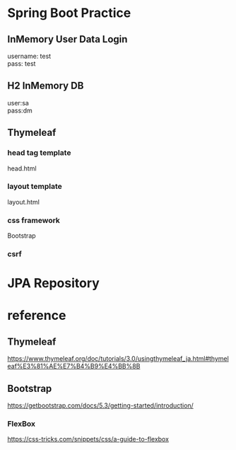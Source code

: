 # Spring Boot Practice
## InMemory User Data Login
username: test  
pass: test
## H2 InMemory DB
user:sa  
pass:dm
## Thymeleaf
### head tag template
head.html
### layout template
layout.html
### css framework
Bootstrap
### csrf
# JPA Repository
# reference
## Thymeleaf
https://www.thymeleaf.org/doc/tutorials/3.0/usingthymeleaf_ja.html#thymeleaf%E3%81%AE%E7%B4%B9%E4%BB%8B
## Bootstrap
https://getbootstrap.com/docs/5.3/getting-started/introduction/
### FlexBox
https://css-tricks.com/snippets/css/a-guide-to-flexbox
